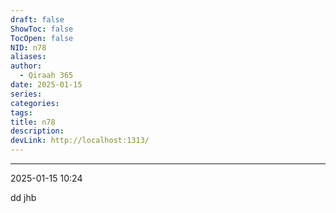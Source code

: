 ```yaml
---
draft: false
ShowToc: false
TocOpen: false
NID: n78
aliases: 
author:
  - Qiraah 365
date: 2025-01-15
series: 
categories: 
tags: 
title: n78
description: 
devLink: http://localhost:1313/
---
```

---


2025-01-15 10:24

dd
jhb